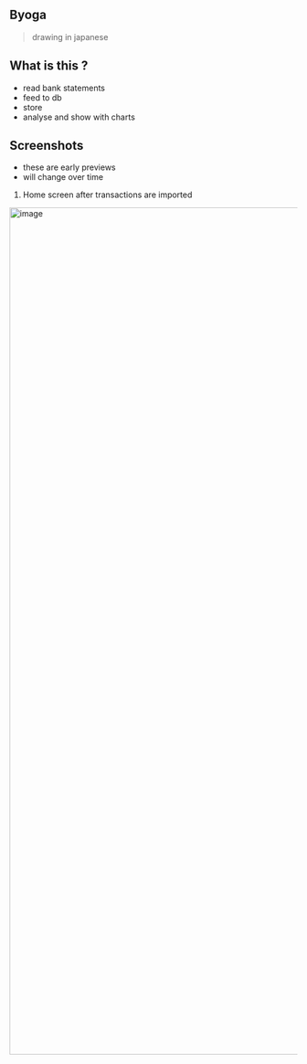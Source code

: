 ## Byoga

> drawing in japanese

## What is this ?

- read bank statements
- feed to db
- store
- analyse and show with charts

## Screenshots
- these are early previews
- will change over time

1. Home screen after transactions are imported
<img width="1484" alt="image" src="https://github.com/user-attachments/assets/faf3290f-c806-4a06-848c-a24a2b74d46e">
